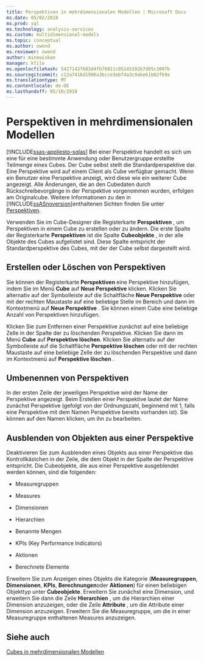 ```yaml
---
title: Perspektiven in mehrdimensionalen Modellen | Microsoft Docs
ms.date: 05/02/2018
ms.prod: sql
ms.technology: analysis-services
ms.custom: multidimensional-models
ms.topic: conceptual
ms.author: owend
ms.reviewer: owend
author: minewiskan
manager: kfile
ms.openlocfilehash: 5427142f682d4fb76011c0514539267d05c3097b
ms.sourcegitcommit: c12a7416d1996a3bcce3ebf4a3c9abe61b02fb9e
ms.translationtype: MT
ms.contentlocale: de-DE
ms.lasthandoff: 05/10/2018
---
```

# <a name="perspectives-in-multidimensional-models"></a>Perspektiven in mehrdimensionalen Modellen
[!INCLUDE[ssas-appliesto-sqlas](../../includes/ssas-appliesto-sqlas.md)]
  Bei einer Perspektive handelt es sich um eine für eine bestimmte Anwendung oder Benutzergruppe erstellte Teilmenge eines Cubes. Der Cube selbst stellt die Standardperspektive dar. Eine Perspektive wird auf einem Client als Cube verfügbar gemacht. Wenn ein Benutzer eine Perspektive anzeigt, wird diese wie ein weiterer Cube angezeigt. Alle Änderungen, die an den Cubedaten durch Rückschreibevorgänge in der Perspektive vorgenommen wurden, erfolgen am Originalcube. Weitere Informationen zu den in [!INCLUDE[ssASnoversion](../../includes/ssasnoversion-md.md)]enthaltenen Sichten finden Sie unter [Perspektiven](../../analysis-services/multidimensional-models-olap-logical-cube-objects/perspectives.md).  
  
 Verwenden Sie im Cube-Designer die Registerkarte **Perspektiven** , um Perspektiven in einem Cube zu erstellen oder zu ändern. Die erste Spalte der Registerkarte **Perspektiven** ist die Spalte **Cubeobjekte** , in der alle Objekte des Cubes aufgelistet sind. Diese Spalte entspricht der Standardperspektive des Cubes, mit der der Cube selbst dargestellt wird.  
  
## <a name="creating-or-deleting-perspectives"></a>Erstellen oder Löschen von Perspektiven  
 Sie können der Registerkarte **Perspektiven** eine Perspektive hinzufügen, indem Sie im Menü **Cube** auf **Neue Perspektive** klicken. Klicken Sie alternativ auf der Symbolleiste auf die Schaltfläche **Neue Perspektive** oder mit der rechten Maustaste auf eine beliebige Stelle im Bereich und dann im Kontextmenü auf **Neue Perspektive** . Sie können einem Cube eine beliebige Anzahl von Perspektiven hinzufügen.  
  
 Klicken Sie zum Entfernen einer Perspektive zunächst auf eine beliebige Zelle in der Spalte der zu löschenden Perspektive. Klicken Sie dann im Menü **Cube** auf **Perspektive löschen**. Klicken Sie alternativ auf der Symbolleiste auf die Schaltfläche **Perspektive löschen** oder mit der rechten Maustaste auf eine beliebige Zelle der zu löschenden Perspektive und dann im Kontextmenü auf **Perspektive löschen** .  
  
## <a name="renaming-perspectives"></a>Umbenennen von Perspektiven  
 In der ersten Zeile der jeweiligen Perspektive wird der Name der Perspektive angezeigt. Beim Erstellen einer Perspektive lautet der Name zunächst Perspektive (gefolgt von der Ordnungszahl, beginnend mit 1, falls eine Perspektive mit dem Namen Perspektive bereits vorhanden ist). Sie können auf den Namen klicken, um ihn zu bearbeiten.  
  
## <a name="hiding-objects-from-a-perspective"></a>Ausblenden von Objekten aus einer Perspektive  
 Deaktivieren Sie zum Ausblenden eines Objekts aus einer Perspektive das Kontrollkästchen in der Zeile, die dem Objekt in der Spalte der Perspektive entspricht. Die Cubeobjekte, die aus einer Perspektive ausgeblendet werden können, sind die folgenden:  
  
-   Measuregruppen  
  
-   Measures  
  
-   Dimensionen  
  
-   Hierarchien  
  
-   Benannte Mengen  
  
-   KPIs (Key Performance Indicators)  
  
-   Aktionen  
  
-   Berechnete Elemente  
  
 Erweitern Sie zum Anzeigen eines Objekts die Kategorie (**Measuregruppen**, **Dimensionen**, **KPIs**, **Berechnungen**oder **Aktionen**) für einen beliebigen Objekttyp unter **Cubeobjekte**. Erweitern Sie zunächst eine Dimension, und erweitern Sie dann die Zeile **Hierarchien** , um die Hierarchien einer Dimension anzuzeigen, oder die Zeile **Attribute** , um die Attribute einer Dimension anzuzeigen. Erweitern Sie die Measuregruppe, um die in einer Measuregruppe enthaltenen Measures anzuzeigen.  
  
## <a name="see-also"></a>Siehe auch  
 [Cubes in mehrdimensionalen Modellen](../../analysis-services/multidimensional-models/cubes-in-multidimensional-models.md)  
  
  
